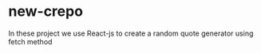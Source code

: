 # new-crepo
In these project we use  React-js  to create a random quote generator  using fetch method
